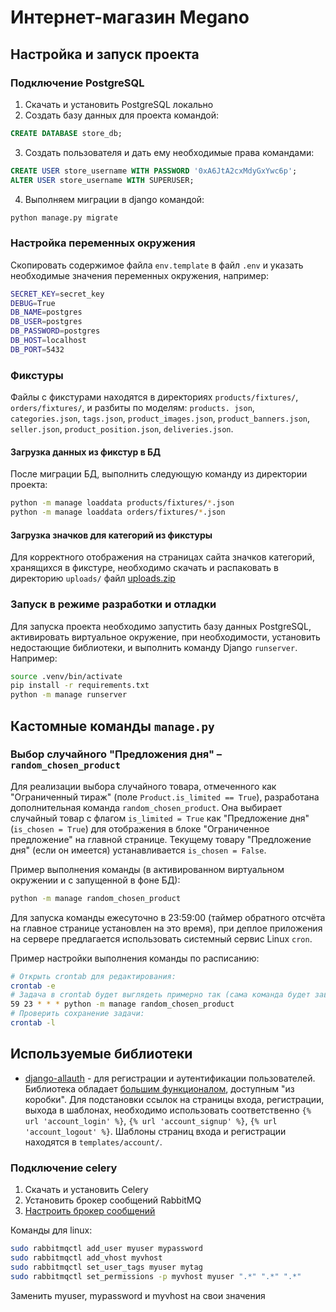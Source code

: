 # Интернет-магазин Megano

## Настройка и запуск проекта

### Подключение PostgreSQL

1. Скачать и установить PostgreSQL локально
2. Создать базу данных для проекта командой:
```sql
CREATE DATABASE store_db;
```
3. Создать пользователя и дать ему необходимые права командами:
```sql
CREATE USER store_username WITH PASSWORD '0xA6JtA2cxMdyGxYwc6p';
ALTER USER store_username WITH SUPERUSER;
```
4. Выполняем миграции в django командой:
```bash
python manage.py migrate
```

### Настройка переменных окружения

Скопировать содержимое файла `env.template` в файл `.env` и указать необходимые значения переменных окружения, например:
```bash
SECRET_KEY=secret_key
DEBUG=True
DB_NAME=postgres
DB_USER=postgres
DB_PASSWORD=postgres
DB_HOST=localhost
DB_PORT=5432
```

### Фикстуры

Файлы с фикстурами находятся в директориях `products/fixtures/`, `orders/fixtures/`, и разбиты по моделям: `products.
json`, `categories.json`,  `tags.json`, `product_images.json`, `product_banners.json`, `seller.json`, 
`product_position.json`, `deliveries.json`.

#### Загрузка данных из фикстур в БД

После миграции БД, выполнить следующую команду из директории проекта:

```bash
python -m manage loaddata products/fixtures/*.json
python -m manage loaddata orders/fixtures/*.json
```

#### Загрузка значков для категорий из фикстуры

Для корректного отображения на страницах сайта значков категорий, хранящихся в фикстуре, необходимо скачать и 
распаковать в директорию `uploads/` файл
[uploads.zip](https://gitlab.skillbox.ru/kurator_skillbox/python_django_team28/uploads/5e1a277c4a99972bffcc2dfffca4c72c/uploads.zip)
### Запуск в режиме разработки и отладки

Для запуска проекта необходимо запустить базу данных PostgreSQL, активировать виртуальное окружение, при необходимости, 
установить недостающие 
библиотеки, и выполнить команду Django `runserver`. Например:

```bash
source .venv/bin/activate
pip install -r requirements.txt
python -m manage runserver
```

## Кастомные команды `manage.py`

### Выбор случайного "Предложения дня" – `random_chosen_product`

Для реализации выбора случайного товара, отмеченного как "Ограниченный тираж" (поле `Product.is_limited == True`),
разработана дополнительная команда `random_chosen_product`. Она выбирает случайный товар с флагом `is_limited = True` 
как "Предложение дня" (`is_chosen = True`) для отображения в блоке "Ограниченное предложение" на главной странице. 
Текущему товару "Предложение дня" (если он имеется) устанавливается `is_chosen = False`.

Пример выполнения команды (в активированном виртуальном окружении и с запущенной в фоне БД):

```bash
python -m manage random_chosen_product
```

Для запуска команды ежесуточно в 23:59:00 (таймер обратного отсчёта на главное странице установлен на это время), при 
деплое приложения на сервере предлагается использовать системный сервис Linux `cron`.

Пример настройки выполнения команды по расписанию:

```bash
# Открыть crontab для редактирования:
crontab -e 
# Задача в crontab будет выглядеть примерно так (сама команда будет зависеть от того, как будем деплоить):
59 23 * * * python -m manage random_chosen_product
# Проверить сохранение задачи:
crontab -l
```

## Используемые библиотеки

- [django-allauth](https://github.com/pennersr/django-allauth) - для регистрации и аутентификации пользователей. 
  Библиотека обладает [большим функционалом](https://github.com/pennersr/django-allauth#features), доступным "из 
  коробки". Для подстановки ссылок на страницы входа, регистрации, выхода в шаблонах, необходимо использовать 
  соответственно `{% url 'account_login' %}`, `{% url 'account_signup' %}`, `{% url 'account_logout' %}`. Шаблоны 
  страниц входа и регистрации находятся в `templates/account/`.

### Подключение celery 

1. Скачать и установить Celery
2. Установить брокер сообщений RabbitMQ
3. [Настроить брокер сообщений](https://docs.celeryq.dev/en/stable/getting-started/backends-and-brokers/rabbitmq.html)


 Команды для linux:
```bash
sudo rabbitmqctl add_user myuser mypassword
sudo rabbitmqctl add_vhost myvhost
sudo rabbitmqctl set_user_tags myuser mytag
sudo rabbitmqctl set_permissions -p myvhost myuser ".*" ".*" ".*"
```
Заменить myuser, mypassword и myvhost на свои значения